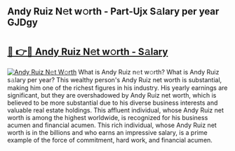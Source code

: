 ## Andy Ruiz N𝚎t w𝚘rth - Part-Ujx S𝚊lary per year GJDgy

# <h2><a href="http://gc3n7t.nevu.top/?p=Andy+Ruiz">🔗 👉🔴 Andy Ruiz N𝚎t w𝚘rth - S𝚊lary</a></h2>

[![Andy Ruiz N𝚎t W𝚘rth](https://i.imgur.com/Oavwk0R.jpeg)](http://gc3n7t.nevu.top/?p=Andy+Ruiz)
What is Andy Ruiz n𝚎t w𝚘rth? What is Andy Ruiz s𝚊lary per year?
This wealthy person's Andy Ruiz net worth is substantial, making him one of the richest figures in his industry. His yearly earnings are significant, but they are overshadowed by Andy Ruiz net worth, which is believed to be more substantial due to his diverse business interests and valuable real estate holdings. This affluent individual, whose Andy Ruiz net worth is among the highest worldwide, is recognized for his business acumen and financial acumen. This rich individual, whose Andy Ruiz net worth is in the billions and who earns an impressive salary, is a prime example of the force of commitment, hard work, and financial acumen.
